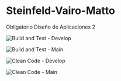 # Steinfeld-Vairo-Matto
Obligatorio Diseño de Aplicaciones 2

![Build and Test - Develop](https://github.com/IngSoft-DA2/Steinfeld-Vairo-Matto/actions/workflows/build-and-test.yml/badge.svg?branch=develop&event=push)

![Build and Test - Main](https://github.com/IngSoft-DA2/Steinfeld-Vairo-Matto/actions/workflows/build-and-test.yml/badge.svg?branch=main&event=push)

![Clean Code - Develop](https://github.com/IngSoft-DA2/Steinfeld-Vairo-Matto/actions/workflows/build-and-test.yml/badge.svg?branch=develop&event=push)

![Clean Code - Main](https://github.com/IngSoft-DA2/Steinfeld-Vairo-Matto/actions/workflows/build-and-test.yml/badge.svg?branch=main&event=push)
